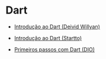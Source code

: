 
# Dart

- [Introdução ao Dart (Deivid Willyan)](https://www.youtube.com/watch?v=PgRv_aeqf-4&list=PLRpTFz5_57cseSiszvssXO7HKVzOsrI77&ab_channel=DeividWillyan%7CFlutter)

- [Introdução ao Dart (Startto)](https://www.youtube.com/watch?v=V9PL8S-ihfk&list=PLeMgLfSDozkMq6WpG-xvCHZEKl_AJTsVK&ab_channel=Startto)

- [Primeiros passos com Dart (DIO)](https://web.dio.me/course/primeiros-passos-com-dart/learning/294c718f-7e78-476f-ad40-de0936481cb9/?back=/home)

